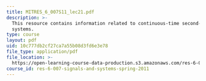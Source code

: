 ```yaml
---
title: MITRES_6_007S11_lec21.pdf
description: >-
  This resource contains information related to continuous-time second-order
  systems.
type: course
layout: pdf
uid: 10c777db2cf27ca7a55b08d3fd6e3e78
file_type: application/pdf
file_location: >-
  https://open-learning-course-data-production.s3.amazonaws.com/res-6-007-signals-and-systems-spring-2011/10c777db2cf27ca7a55b08d3fd6e3e78_MITRES_6_007S11_lec21.pdf
course_id: res-6-007-signals-and-systems-spring-2011
---
```

